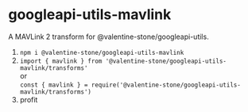 # googleapi-utils-mavlink

A MAVLink 2 transform for @valentine-stone/googleapi-utils.

1. `npm i @valentine-stone/googleapi-utils-mavlink`
2. `import { mavlink } from '@valentine-stone/googleapi-utils-mavlink/transforms'`  
or  
`const { mavlink } = require('@valentine-stone/googleapi-utils-mavlink/transforms')`
3. profit
